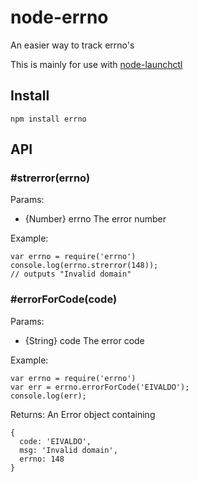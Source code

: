 # node-errno

An easier way to track errno's

This is mainly for use with [node-launchctl](http://github.com/evanlucas/node-launchctl)

## Install

    npm install errno


## API

### #strerror(errno)

Params:

- {Number} errno The error number

Example:

    var errno = require('errno')
    console.log(errno.strerror(148));
    // outputs "Invalid domain"

### #errorForCode(code)

Params:

- {String} code The error code

Example:

    var errno = require('errno')
    var err = errno.errorForCode('EIVALDO');
    console.log(err);

Returns: An Error object containing

    {
      code: 'EIVALDO',
      msg: 'Invalid domain',
      errno: 148
    }
